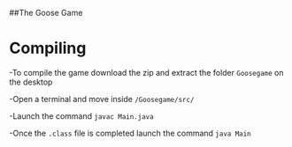 
##The Goose Game

# Compiling

-To compile the game download the zip and extract the folder ```Goosegame``` on the desktop

-Open a terminal and move inside ```/Goosegame/src/```

-Launch the command ``` javac Main.java ```

-Once the ```.class``` file is completed launch the command ```java Main```